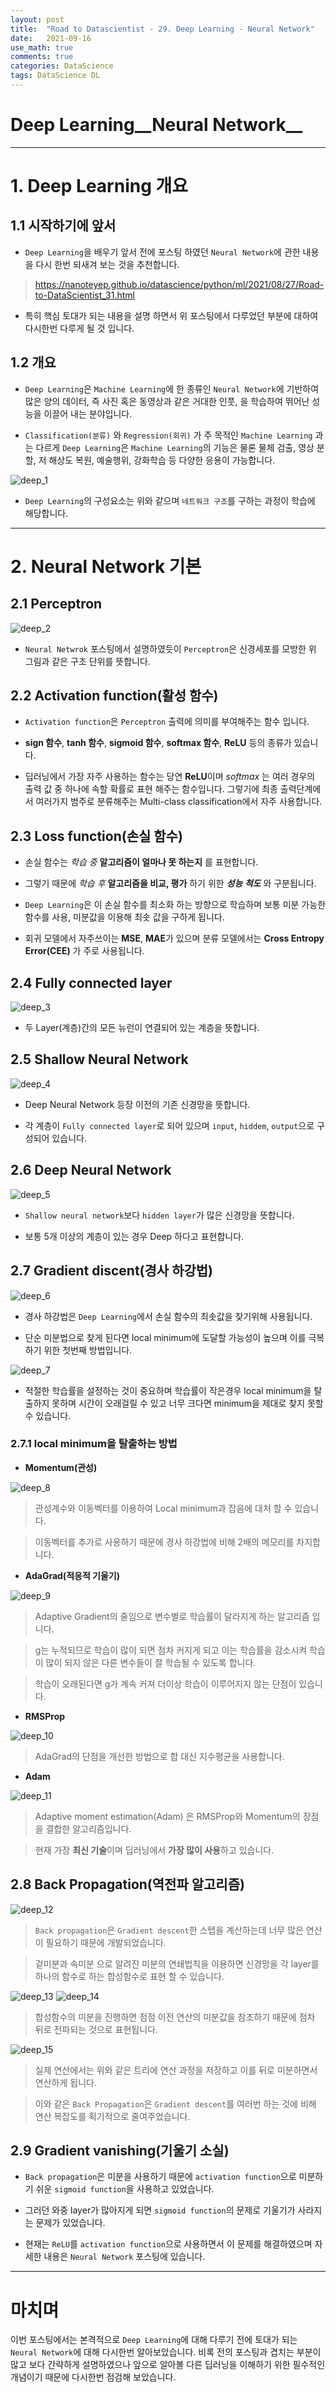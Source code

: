 ```yaml
---
layout: post
title:  "Road to Datascientist - 29. Deep Learning - Neural Network"
date:   2021-09-16
use_math: true
comments: true
categories: DataScience
tags: DataScience DL
---
```

# Deep Learning__Neural Network__

---

# 1. Deep Learning 개요

## 1.1 시작하기에 앞서

* `Deep Learning`을 배우기 앞서 전에 포스팅 하였던 `Neural Network`에 관한 내용을 다시 한번 되새겨 보는 것을 추천합니다.

> <https://nanoteyep.github.io/datascience/python/ml/2021/08/27/Road-to-DataScientist_31.html>

* 특히 핵심 토대가 되는 내용을 설명 하면서 위 포스팅에서 다루었던 부분에 대하여 다시한번 다루게 될 것 입니다.

## 1.2 개요

* `Deep Learning`은 `Machine Learning`에 한 종류인 `Neural Network`에 기반하여 많은 양의 데이터, 즉 사진 혹은 동영상과 같은 거대한 인풋, 을 학습하여 뛰어난 성능을 이끌어 내는 분야입니다.

* `Classification(분류)` 와 `Regression(회귀)` 가 주 목적인 `Machine Learning` 과는 다르게 `Deep Learning`은 `Machine Learning`의 기능은 물론 물체 검출, 영상 분할, 저 해상도 복원, 예술행위, 강화학습 등 다양한 응용이 가능합니다.

![deep_1](/img/deep_1.png)

* `Deep Learning`의 구성요소는 위와 같으며 `네트워크 구조`를 구하는 과정이 학습에 해당합니다.

---

# 2. Neural Network 기본

## 2.1 Perceptron

![deep_2](/img/deep_2.png)

* `Neural Netwrok` 포스팅에서 설명하였듯이 `Perceptron`은 신경세포를 모방한 위 그림과 같은 구조 단위를 뜻합니다.

## 2.2 Activation function(활성 함수)

* `Activation function`은 `Perceptron` 출력에 의미를 부여해주는 함수 입니다.

* **sign 함수**, **tanh 함수**, **sigmoid 함수**, **softmax 함수**, **ReLU** 등의 종류가 있습니다.

* 딥러닝에서 가장 자주 사용하는 함수는 당연 **ReLU**이며 *softmax* 는 여러 경우의 출력 값 중 하나에 속할 확률로 표현 해주는 함수입니다. 그렇기에 최종 출력단계에서 여러가지 범주로 분류해주는 Multi-class classification에서 자주 사용합니다.

## 2.3 Loss function(손실 함수)

* 손실 함수는 *학습 중* **알고리즘이 얼마나 못 하는지** 를 표현합니다.

* 그렇기 때문에 *학습 후* **알고리즘을 비교, 평가** 하기 위한 ***성능 척도*** 와 구분됩니다.

* `Deep Learning`은 이 손실 함수를 최소화 하는 방향으로 학습하며 보통 미분 가능한 함수를 사용, 미분값을 이용해 최솟 값을 구하게 됩니다.

* 회귀 모델에서 자주쓰이는 **MSE**, **MAE**가 있으며 분류 모델에서는 **Cross Entropy Error(CEE)** 가 주로 사용됩니다.

## 2.4 Fully connected layer

![deep_3](/img/deep_3.png)

* 두 Layer(계층)간의 모든 뉴런이 연결되어 있는 계층을 뜻합니다.

## 2.5 Shallow Neural Network

![deep_4](/img/deep_4.png)

* Deep Neural Network 등장 이전의 기존 신경망을 뜻합니다.

* 각 계층이 `Fully connected layer`로 되어 있으며 `input`, `hiddem`, `output`으로 구성되어 있습니다.

## 2.6 Deep Neural Network

![deep_5](/img/deep_5.png)

* `Shallow neural network`보다 `hidden layer`가 많은 신경망을 뜻합니다.

* 보통 5개 이상의 계층이 있는 경우 Deep 하다고 표현합니다.

## 2.7 Gradient discent(경사 하강법)

![deep_6](/img/deep_6.png)

* 경사 하강법은 `Deep Learning`에서 손실 함수의 최솟값을 찾기위해 사용됩니다.

* 단순 미분법으로 찾게 된다면 local minimum에 도달할 가능성이 높으며 이를 극복하기 위한 첫번째 방법입니다.

![deep_7](/img/deep_7.png)

* 적절한 학습률을 설정하는 것이 중요하며 학습률이 작은경우 local minimum을 탈출하지 못하며 시간이 오래걸릴 수 있고 너무 크다면 minimum을 제대로 찾지 못할 수 있습니다.

### 2.7.1 local minimum을 탈출하는 방법

* **Momentum(관성)**

![deep_8](/img/deep_8.png)

> 관성계수와 이동벡터를 이용하여 Local minimum과 잡음에 대처 할 수 있습니다.

> 이동벡터를 추가로 사용하기 때문에 경사 하강법에 비해 2배의 메모리를 차지합니다.

* **AdaGrad(적응적 기울기)**

![deep_9](/img/deep_9.png)

> Adaptive Gradient의 줄임으로 변수별로 학습률이 달라지게 하는 알고리즘 입니다.

> g는 누적되므로 학습이 많이 되면 점차 커지게 되고 이는 학습률을 감소시켜 학습이 많이 되지 않은 다른 변수들이 잘 학습될 수 있도록 합니다.

> 학습이 오래된다면 g가 계속 커져 더이상 학습이 이루어지지 않는 단점이 있습니다.

* **RMSProp**

![deep_10](/img/deep_10.png)

> AdaGrad의 단점을 개선한 방법으로 합 대신 지수평균을 사용합니다.

* **Adam**

![deep_11](/img/deep_11.png)

> Adaptive moment estimation(Adam) 은 RMSProp와 Momentum의 장점을 결합한 알고리즘입니다.

> 현재 가장 **최신 기술**이며 딥러닝에서 **가장 많이 사용**하고 있습니다.


## 2.8 Back Propagation(역전파 알고리즘)

![deep_12](/img/deep_12.png)

> `Back propagation`은 `Gradient descent`한 스텝을 계산하는데 너무 많은 연산이 필요하기 때문에 개발되었습니다.

> 겉미분과 속미분 으로 알려진 미분의 연쇄법칙을 이용하면 신경망을 각 layer를 하나의 함수로 하는 합성함수로 표현 할 수 있습니다.

![deep_13](/img/deep_13.png)
![deep_14](/img/deep_14.png)

> 합성함수의 미분을 진행하면 점점 이전 연산의 미분값을 참조하기 때문에 점차 뒤로 전파되는 것으로 표현됩니다.

![deep_15](/img/deep_15.png)

> 실제 연산에서는 위와 같은 트리에 연산 과정을 저장하고 이를 뒤로 미분하면서 연산하게 됩니다.

> 이와 같은 `Back Propagation`은 `Gradient descent`를 여러번 하는 것에 비해 연산 복잡도를 획기적으로 줄여주었습니다.

## 2.9 Gradient vanishing(기울기 소실)

* `Back propagation`은 미분을 사용하기 때문에 `activation function`으로 미분하기 쉬운 `sigmoid function`을 사용하고 있었습니다.

* 그러던 와중 layer가 많아지게 되면 `sigmoid function`의 문제로 기울기가 사라지는 문제가 있었습니다.

* 현재는 `ReLU`를 `activation function`으로 사용하면서 이 문제를 해결하였으며 자세한 내용은 `Neural Network` 포스팅에 있습니다.

---
# 마치며
이번 포스팅에서는 본격적으로 `Deep Learning`에 대해 다루기 전에 토대가 되는 `Neural Network`에 대해 다시한번 알아보았습니다. 비록 전의 포스팅과 겹치는 부분이 많고 보다 간략하게 설명하였으나 앞으로 알아볼 다른 딥러닝을 이해하기 위한 필수적인 개념이기 때문에 다시한번 점검해 보았습니다.